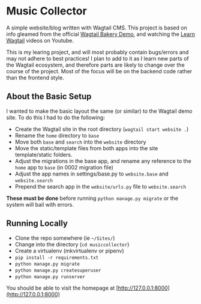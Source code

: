 # Music Collector

A simple website/blog written with Wagtail CMS. This project is based on info gleamed from
the official [Wagtail Bakery Demo](https://github.com/wagtail/bakerydemo), and watching the
[Learn Wagtail](https://www.youtube.com/playlist?list=PLMQHMcNi6ocsS8Bfnuy_IDgJ4bHRRrvub) videos on Youtube.

This is my learing project, and will most probably contain bugs/errors and may not adhere to best practices! I
plan to add to it as I learn new parts of the Wagtail ecosystem, and therefore parts are likely to change over
the course of the project. Most of the focus will be on the backend code rather than the frontend style.

## About the Basic Setup
I wanted to make the basic layout the same (or similar) to the Wagtail demo site. To do this I had to do the following:

- Create the Wagtail site in the root directory (`wagtail start website .`)
- Rename the `home` directory to `base`
- Move both `base` and `search` into the `website` directory
- Move the static/template files from both apps into the site template/static folders.
- Adjust the migrations in the base app, and rename any reference to the `home` app to `base` (in 0002 migration file)
- Adjust the app names in settings/base.py to `website.base` and `website.search`
- Prepend the search app in the `website/urls.py` file to `website.search`

**These must be done** before running `python manage.py migrate` or the system will bail with errors.

## Running Locally
- Clone the repo somewhere (ie `~/Sites/`)
- Change into the directory (`cd musiccollector`)
- Create a virtualenv (mkvirtualenv or pipenv)
- `pip install -r requirements.txt`
- `python manage.py migrate`
- `python manage.py createsuperuser`
- `python manage.py runserver`

You should be able to visit the homepage at [http://127.0.0.1:8000](http://127.0.0.1:8000)